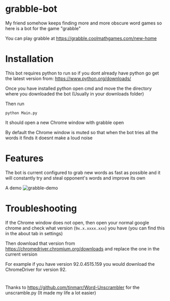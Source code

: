 # grabble-bot
My friend somehow keeps finding more and more obscure word games so here is a bot for the game "grabble"

You can play grabble at https://grabble.coolmathgames.com/new-home

# Installation
This bot requires python to run so if you dont already have python go get the latest version from: https://www.python.org/downloads/

Once you have installed python open cmd and move the the directory where you downloaded the bot (Usually in your downloads folder)

Then run
```
python Main.py
```

It should open a new Chrome window with grabble open

By default the Chrome window is muted so that when the bot tries all the words it finds it doesnt make a loud noise


# Features
The bot is current configured to grab new words as fast as possible and it will constantly try and steal opponent's words and improve its own

A demo
![grabble-demo](https://user-images.githubusercontent.com/68296986/132135716-05f2a73e-edf0-44af-b91a-50fb2884729d.gif)

# Troubleshooting
If the Chrome window does not open, then open your normal google chrome and check what version (`9x.x.xxxx.xxx`) you have (you can find this in the about tab in settings) 

Then download that version from https://chromedriver.chromium.org/downloads and replace the one in the current version 

For example if you have version 92.0.4515.159 you would download the ChromeDriver for version 92.

# 

Thanks to https://github.com/tinmarr/Word-Unscrambler for the unscramble.py (It made my life a lot easier)
